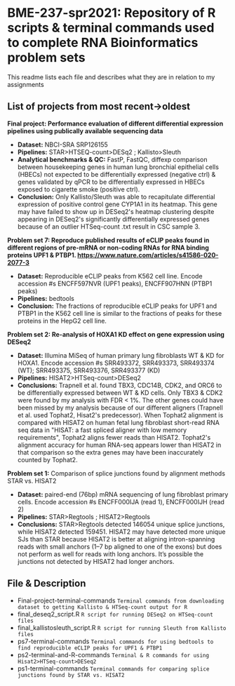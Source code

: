 # BME-237-spr2021: Repository of R scripts & terminal commands used to complete RNA Bioinformatics problem sets
This readme lists each file and describes what they are in relation to my assignments

## List of projects from most recent->oldest

**Final project: Performance evaluation of different differential expression pipelines using publically available sequencing data**
* **Dataset:** NBCI-SRA SRP126155 
* **Pipelines:** STAR>HTSEQ-count>DESq2 ; Kallisto>Sleuth
* **Analytical benchmarks & QC:** FastP, FastQC, diffexp comparison between housekeeping genes in human lung bronchial epithelial cells (HBECs) not expected to be differentially expressed (negative ctrl) & genes validated by qPCR to be differentially expressed in HBECs exposed to cigarette smoke (positive ctrl). 
* **Conclusion:** Only Kallisto/Sleuth was able to recapitulate differential expression of positive control gene CYP1A1 in its heatmap. This gene may have failed to show up in DESeq2's heatmap clustering despite appearing in DESeq2's significantly differentially expressed genes because of an outlier HTSeq-count .txt result in CSC sample 3.

**Problem set 7: Reproduce published results of eCLIP peaks found in different regions of pre-mRNA or non-coding RNAs for RNA binding proteins UPF1 & PTBP1. https://www.nature.com/articles/s41586-020-2077-3**
* **Dataset:** Reproducible eCLIP peaks from K562 cell line. Encode accession #s ENCFF597NVR (UPF1 peaks), ENCFF907HNN (PTBP1 peaks)
* **Pipelines:** bedtools
* **Conclusion:** The fractions of reproducible eCLIP peaks for UPF1 and PTBP1 in the K562 cell line is similar to the fractions of peaks for these proteins in the HepG2 cell line.

**Problem set 2: Re-analysis of HOXA1 KD effect on gene expression using DESeq2**
* **Dataset:** Illumina MiSeq of human primary lung fibroblasts WT & KD for HOXA1. Encode accession #s SRR493372, SRR493373, SRR493374 (WT); SRR493375, SRR493376, SRR493377 (KD)
* **Pipelines:** HISAT2>HTSeq-count>DESeq2
* **Conclusions:** Trapnell et al. found TBX3, CDC14B, CDK2, and ORC6 to be differentially expressed between WT & KD cells. Only TBX3 & CDK2 were found by my analysis with FDR < 1%. The other genes could have been missed by my analysis because of our different aligners (Trapnell et al. used Tophat2, Hisat2's predecessor). When Tophat2 alignment is compared with HISAT2 on human fetal lung fibroblast short-read RNA seq data in "HISAT: a fast spliced aligner with low memory requirements", Tophat2 aligns fewer reads than HISAT2. Tophat2's alignment accuracy for human RNA-seq appears lower than HISAT2 in that comparison so the extra genes may have been inaccurately counted by Tophat2.

**Problem set 1:** Comparison of splice junctions found by alignment methods STAR vs. HISAT2
* **Dataset:** paired-end (76bp) mRNA sequencing of lung fibroblast primary cells. Encode accession #s ENCFF000IJA (read 1), ENCFF000IJH (read 2)
* **Pipelines:** STAR>Regtools ; HISAT2>Regtools
* **Conclusions:** STAR>Regtools detected 146054 unique splice junctions, while HISAT2 detected 159451. HISAT2 may have detected more unique SJs than STAR because HISAT2 is better at aligning intron-spanning reads with small anchors (1–7 bp aligned to one of the exons) but does not perform as well for reads with long anchors. It’s possible the junctions not detected by HISAT2 had longer anchors.

## File & Description
* Final-project-terminal-commands `Terminal commands from downloading dataset to getting Kallisto & HTSeq-count output for R`
* final_deseq2_script.R `R script for running DESeq2 on HTSeq-count files`
* final_kallistosleuth_script.R `R script for running Sleuth from Kallisto files`
* ps7-terminal-commands `Terminal commands for using bedtools to find reproducible eCLIP peaks for UPF1 & PTBP1`
* ps2-terminal-and-R-commands `Terminal & R commands for using Hisat2>HTSeq-count>DESeq2`
* ps1-terminal-commands `Terminal commands for comparing splice junctions found by STAR vs. HISAT2`
